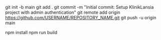 git init -b main
git add .
git commit -m "Initial commit: Setup KlinikLansia project with admin authentication"
git remote add origin https://github.com/USERNAME/REPOSITORY_NAME.git
git push -u origin main

npm install
npm run build